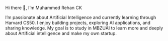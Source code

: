 Hi there 👋, I’m Muhammed Rehan CK

I’m passionate about Artificial Intelligence and currently learning through Harvard CS50. I enjoy building projects, exploring AI applications, and sharing knowledge. My goal is to study in  MBZUAI to learn more and deeply about Artificial intelligence and make my own startup.
